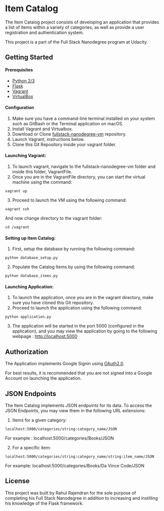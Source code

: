 # Item Catalog
The Item Catalog project consists of developing an application that provides a list of items within a variety of categories, as well as provide a user registration and authentication system.

This project is a part of the Full Stack Nanodegree program at Udacity.

## Getting Started

#### Prerequisites
*  [Python 2/3](https://www.python.org/)
*  [Flask](http://flask.pocoo.org/)
*  [Vagrant](https://www.vagrantup.com/)
* [VirtualBox](https://www.virtualbox.org/)

#### Configuration
1. Make sure you have a command-line terminal installed on your system such as GitBash or the Terminal application on macOS.
2. Install Vagrant and Virtualbox.
3. Download or Clone [fullstack-nanodegree-vm](https://github.com/udacity/fullstack-nanodegree-vm) repository.
4. Launch Vagrant, instructions below.
5. Clone this Git Repository inside your vagrant folder.

#### Launching Vagrant:
1. To launch vagrant, navigate to the fullstack-nanodegree-vm folder and inside this folder, VagrantFile.
2. Once you are in the VagrantFile directory, you can start the virtual machine using the command:
```
vagrant up
```
3. Proceed to launch the VM using the following command:
```
vagrant ssh
```
And now change directory to the vagrant folder:
```
cd /vagrant
```

#### Setting up Item Catalog:
1. First, setup the database by running the following command:
```
python database_setup.py
```
2. Populate the Catalog Items by using the following command:
```
python database_items.py
```

#### Launching Application:
1. To launch the application, once you are in the vagrant directory, make sure you have cloned this Git repository.
2. Proceed to launch the application using the following command:
```
python application.py
```
3. The application will be started in the port 5000 (configured in the application), and you may view the application by going to the following webpage :
[http://localhost:5000](http://localhost:5000)

## Authorization
The Application implements Google Signin using [OAuth2.0](https://oauth.net/2/).

For best results, it is recommended that you are not signed into a Google Account on launching the application.

## JSON Endpoints
The Item Catalog implements JSON endpoints for its data. To access the JSON Endpoints, you may view them in the following URL extensions:

1. Items for a given category:
```
localhost:5000/categories/string:category_name/JSON
```
For example : localhost:5000/categories/Books/JSON

2. For a specific item:
```
localhost:5000/categories/string:category_name/string:item_name/JSON
```
For example:
localhost:5000/categories/Books/Da Vince Code/JSON

## License
This project was built by Rahul Rajendran for the sole purpose of completing his Full Stack Nanodegree in addition to increasing and instilling his knowledge of the Flask framework.
